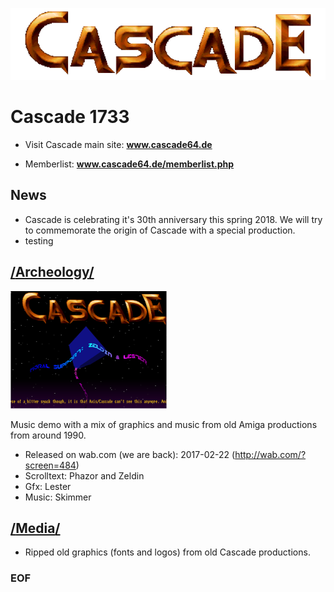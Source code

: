 
![alt text](https://raw.githubusercontent.com/rozahp/cascade/master/archeology/cascade-archeology/media/cascade-vector-demo-logo.png
 "Cascade 1733 Logo")

# **Cascade 1733**

- Visit Cascade main site: **www.cascade64.de**

- Memberlist: **www.cascade64.de/memberlist.php**

## **News**

- Cascade is celebrating it's 30th anniversary this spring 2018. We will try to commemorate the origin of Cascade with a special production.
- testing

## [/**Archeology**/](https://github.com/rozahp/cascade/tree/master/archeology "Archeology")

![alt text](https://raw.githubusercontent.com/rozahp/cascade/master/archeology/cascade-archeology/preview.png "Archology Preview Image")

Music demo with a mix of graphics and music from old Amiga productions from around 1990.
- Released on wab.com (we are back): 2017-02-22 (http://wab.com/?screen=484)
- Scrolltext: Phazor and Zeldin
- Gfx: Lester
- Music: Skimmer


## [/**Media**/](https://github.com/rozahp/cascade/tree/master/media "Media")

- Ripped old graphics (fonts and logos) from old Cascade productions.

### **EOF**